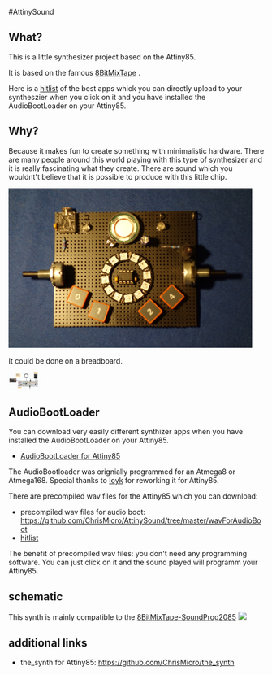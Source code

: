 #AttinySound
## What?
This is a little synthesizer project based on the Attiny85.

It is based on the famous [8BitMixTape](https://github.com/8BitMixtape/8bitMixTape-SoundProg2085) . 

Here is a [hitlist](https://8bitmixtape.github.io/) of the best apps whick you can directly upload to your syntheszier when you click on it and you have installed the AudioBootLoader on your Attiny85.

## Why?

Because it makes fun to create something with minimalistic hardware. 
There are many people around this world playing with this type of synthesizer and it is really fascinating what they create.
There are sound which you wouldnt't believe that it is possible to produce with this little chip.
 
<p align="left">
  <img src="/doc/NeoCycloSynth.PNG" width="480"/>
</p>

It could be done on a breadboard.

<p align="left">
  <img src="/doc/FritzingNeoCycloSynth.PNG" width="64"/>
</p>

## AudioBootLoader
You can download very easily different synthizer apps when you have installed the AudioBootLoader on your Attiny85.

* [AudioBootLoader for Attiny85](https://github.com/ChrisMicro/TinyAudioBoot)

The AudioBootloader was orignially programmed for an Atmega8 or Atmega168. 
Special thanks to [Ioyk](https://github.com/ATtinyTeenageRiot) for reworking it for Attiny85.

There are precompiled wav files for the Attiny85 which you can download:

* precompiled wav files for audio boot: https://github.com/ChrisMicro/AttinySound/tree/master/wavForAudioBoot
* [hitlist](https://8bitmixtape.github.io/)

The benefit of precompiled wav files: you don't need any programming software. 
You can just click on it and the sound played will programm your Attiny85. 


## schematic
This synth is mainly compatible to the [8BitMixTape-SoundProg2085](https://github.com/8BitMixtape/8bitMixTape-SoundProg2085) 
![](https://raw.githubusercontent.com/wiki/8BitMixtape/8bitMixTape-SoundProg2085/Schematics_85SoundProg_MixTape_V08.png)


## additional links

* the_synth for Attiny85: https://github.com/ChrisMicro/the_synth

